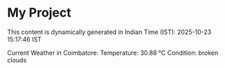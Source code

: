 # My Project

This content is dynamically generated in Indian Time (IST): 2025-10-23 15:17:46 IST


Current Weather in Coimbatore:
Temperature: 30.88 °C
Condition: broken clouds
